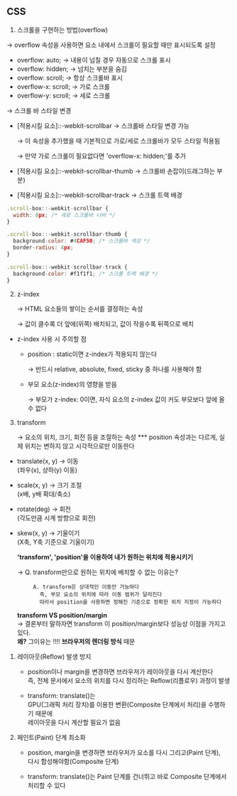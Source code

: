 ## CSS

1. 스크롤을 구현하는 방법(overflow)

&rarr; overflow 속성을 사용하면 요소 내에서 스크롤이 필요할 때만 표시되도록 설정

- overflow: auto; &rarr; 내용이 넘칠 경우 자동으로 스크롤 표시
- overflow: hidden; &rarr; 넘치는 부분을 숨김
- overflow: scroll; &rarr; 항상 스크롤바 표시
- overflow-x: scroll; &rarr; 가로 스크롤
- overflow-y: scroll; &rarr; 세로 스크롤

&rarr; 스크롤 바 스타일 변경

- [적용시킬 요소]::-webkit-scrollbar &rarr; 스크롤바 스타일 변경 가능

  &rarr; 이 속성을 추가했을 때 기본적으로 가로/세로 스크롤바가 모두 스타일 적용됨

  &rarr; 만약 가로 스크롤이 필요없다면 'overflow-x: hidden;'를 추가

- [적용시킬 요소]::-webkit-scrollbar-thumb &rarr; 스크롤바 손잡이(드래그하는 부분)

- [적용시킬 요소]::-webkit-scrollbar-track &rarr; 스크롤 트랙 배경

```javascript
.scroll-box::-webkit-scrollbar {
  width: 8px; /* 세로 스크롤바 너비 */
}

.scroll-box::-webkit-scrollbar-thumb {
  background-color: #4CAF50; /* 스크롤바 색상 */
  border-radius: 4px;
}

.scroll-box::-webkit-scrollbar-track {
  background-color: #f1f1f1; /* 스크롤 트랙 배경 */
}
```

2. z-index

   &rarr; HTML 요소들의 쌓이는 순서를 결정하는 속성

   &rarr; 값이 클수록 더 앞에(위쪽) 배치되고, 값이 작을수록 뒤쪽으로 배치

- z-index 사용 시 주의할 점

  - position : static이면 z-index가 적용되지 않는다

    &rarr; 반드시 relative, absolute, fixed, sticky 중 하나를 사용해야 함

  - 부모 요소(z-index)의 영향을 받음

    &rarr; 부모가 z-index: 0이면, 자식 요소의 z-index 값이 커도 부모보다 앞에 올 수 없다

3. transform

   &rarr; 요소의 위치, 크기, 회전 등을 조절하는 속성
   \*\*\* position 속성과는 다르게, 실제 위치는 변하지 않고 시각적으로만 이동한다

- translate(x, y) &rarr; 이동  
  (좌우(x), 상하(y) 이동)

- scale(x, y) &rarr; 크기 조절  
  (x배, y배 확대/축소)

- rotate(deg) &rarr; 회전  
  (각도만큼 시계 방향으로 회전)

- skew(x, y) &rarr; 기울이기  
   (X축, Y축 기준으로 기울이기)

  **'transform', 'position'을 이용하여 내가 원하는 위치에 적용시키기**

  &rarr; Q. transform만으로 원하는 위치에 배치할 수 없는 이유는?

           A. transform은 상대적인 이동만 가능하다
             즉, 부모 요소의 위치에 따라 이동 범위가 달라진다
             따라서 position을 사용하면 정해진 기준으로 정확한 위치 지정이 가능하다

  **transform VS position/margin**  
  &rarr; 결론부터 말하자면 transform 이 position/margin보다 성능상 이점을 가지고 있다.  
  **왜?** 그이유는 !!!! **브라우저의 렌더링 방식** 때문

1.  레이아웃(Reflow) 발생 방지

    - position이나 margin을 변경하면 브라우저가 레이아웃을 다시 계산한다<br/>
      즉, 전체 문서에서 요소의 위치를 다시 정리하는 Reflow(리플로우) 과정이 발생

    - transform: translate()는 <br/>
      GPU(그래픽 처리 장치)를 이용한 변환(Composite 단계에서 처리)을 수행하기 때문에<br/>
      레이아웃을 다시 계산할 필요가 없음

2.  페인트(Paint) 단계 최소화

    - position, margin을 변경하면 브라우저가 요소를 다시 그리고(Paint 단계),<br/>
      다시 합성해야함(Composite 단계)

    - transform: translate()는 Paint 단계를 건너뛰고 바로 Composite 단계에서 처리할 수 있다
